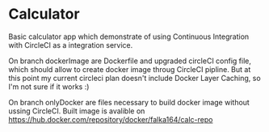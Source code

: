 # Calculator
Basic calculator app which demonstrate of using Continuous Integration with CircleCI as a integration service.

On branch dockerImage are Dockerfile and upgraded circleCI config file, which should allow to create docker image throug CircleCI pipline.  But at this point my current circleci plan doesn't include Docker Layer Caching, so I'm not sure if it works :)


On branch onlyDocker are files necessary to build docker image without ussing CircleCI. Built image is avalible on https://hub.docker.com/repository/docker/falka164/calc-repo
